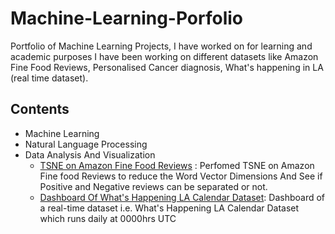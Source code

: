 # Machine-Learning-Porfolio
Portfolio of Machine Learning Projects, I have worked on for learning and academic purposes
I have been working on different datasets like Amazon Fine Food Reviews, Personalised
Cancer diagnosis, What's happening in LA (real time dataset).

## Contents
* Machine Learning
* Natural Language Processing
* Data Analysis And Visualization
  * [TSNE on Amazon Fine Food Reviews](https://github.com/raj5287/Machine-Learning-Porfolio/blob/master/TSNE.ipynb) : Perfomed TSNE on Amazon Fine food Reviews to reduce the Word Vector Dimensions And See if Positive and Negative reviews can be separated or not.
  * [Dashboard Of What's Happening LA Calendar Dataset](https://www.kaggle.com/raj5287/whats-happening-la-calendar): Dashboard of a real-time dataset i.e. What's Happening LA Calendar Dataset which runs daily at 0000hrs UTC
